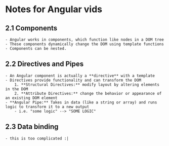 # Notes for Angular vids

## 2.1 Components
    - Angular works in components, which function like nodes in a DOM tree    
    - These components dynamically change the DOM using template functions
    - Components can be nested.

## 2.2 Directives and Pipes
    - An Angular component is actually a **directive** with a template
    - Directives provide functionality and can transform the DOM
        1. **Structural Directives:** modify layout by altering elements in the DOM
        2. **Attribute Directives:** change the behavior or appearance of an existing DOM element
    - **Angular Pipe:** Takes in data (like a string or array) and runs logic to transform it to a new output
        - i.e. "some logic" --> "SOME LOGIC"

## 2.3 Data binding
    - this is too complicated :|